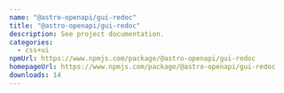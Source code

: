 ```yaml
---
name: "@astro-openapi/gui-redoc"
title: "@astro-openapi/gui-redoc"
description: See project documentation.
categories:
  - css+ui
npmUrl: https://www.npmjs.com/package/@astro-openapi/gui-redoc
homepageUrl: https://www.npmjs.com/package/@astro-openapi/gui-redoc
downloads: 14
---
```

